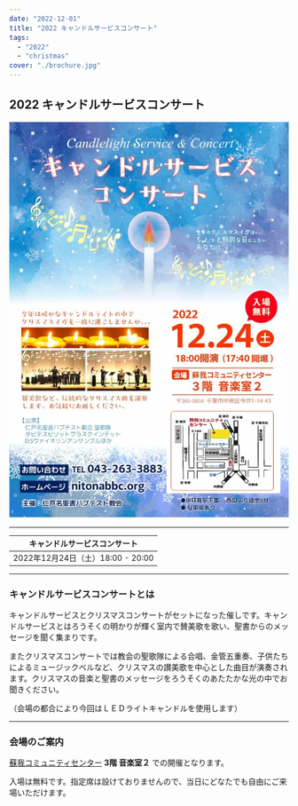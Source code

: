 ```yaml
---
date: "2022-12-01"
title: "2022 キャンドルサービスコンサート"
tags:
  - "2022"
  - "christmas"
cover: "./brochure.jpg"
---
```


## 2022 キャンドルサービスコンサート

![](./brochure.jpg)

---

| キャンドルサービスコンサート |
| ------------------------------- |
| 2022年12月24日（土）18:00 - 20:00 |

---

### キャンドルサービスコンサートとは

キャンドルサービスとクリスマスコンサートがセットになった催しです。キャンドルサービスとはろうそくの明かりが輝く室内で賛美歌を歌い、聖書からのメッセージを聞く集まりです。

またクリスマスコンサートでは教会の聖歌隊による合唱、金管五重奏、子供たちによるミュージックベルなど、クリスマスの讃美歌を中心とした曲目が演奏されます。クリスマスの音楽と聖書のメッセージをろうそくのあたたかな光の中でお聞きください。

（会場の都合により今回はＬＥＤライトキャンドルを使用します） 

---

### 会場のご案内

<a href="https://sogacc.jp/community/access/" target="_blank">蘇我コミュニティセンター</a>
**3階 音楽室２** での開催となります。

入場は無料です。指定席は設けておりませんので、当日にどなたでも自由にご来場いただけます。
